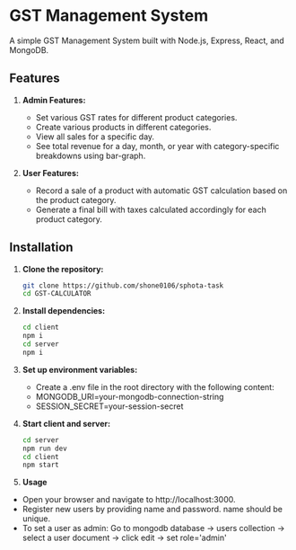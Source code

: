 # GST Management System

A simple GST Management System built with Node.js, Express, React, and MongoDB.

## Features

1. **Admin Features:**
   - Set various GST rates for different product categories.
   - Create various products in different categories.
   - View all sales for a specific day.
   - See total revenue for a day, month, or year with category-specific breakdowns using bar-graph.

2. **User Features:**
   - Record a sale of a product with automatic GST calculation based on the product category.
   - Generate a final bill with taxes calculated accordingly for each product category.

## Installation

1. **Clone the repository:**
   ```bash
   git clone https://github.com/shone0106/sphota-task
   cd GST-CALCULATOR

3. **Install dependencies:**
   ```bash
   cd client
   npm i
   cd server
   npm i

5. **Set up environment variables:**
   - Create a .env file in the root directory with the following content:
   - MONGODB_URI=your-mongodb-connection-string
   - SESSION_SECRET=your-session-secret

6. **Start client and server:**
   ```bash
   cd server
   npm run dev
   cd client
   npm start

8. **Usage**
- Open your browser and navigate to http://localhost:3000.
- Register new users by providing name and password. name should be unique.
- To set a user as admin: Go to mongodb database -> users collection -> select a user document -> click edit -> set role='admin'



